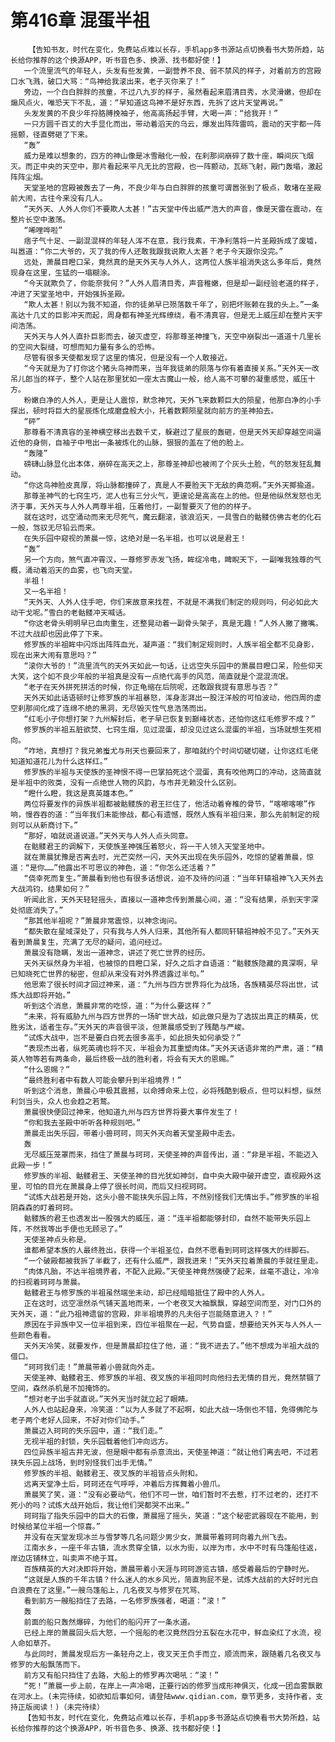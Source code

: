# 第416章 混蛋半祖
        【告知书友，时代在变化，免费站点难以长存，手机app多书源站点切换看书大势所趋，站长给你推荐的这个换源APP，听书音色多、换源、找书都好使！】
       一个流里流气的年轻人，头发有些发黄，一副营养不良、弱不禁风的样子，对着前方的宫殿口水飞溅，破口大骂：“鸟神给我滚出来，老子灭你来了！”
       旁边，一个白白胖胖的孩童，不过八九岁的样子，虽然看起来眉清目秀，水灵滑嫩，但却在煽风点火，唯恐天下不乱，道：“早知道这鸟神不是好东西，先拆了这片天堂再说。”
       头发发黄的不良少年捋胳膊挽袖子，他高高扬起手臂，大喝一声：“给我开！”
       一只方圆千百丈的大手显化而出，带动着滔天的乌云，爆发出阵阵雷鸣，震动的天宇都一阵摇颤，径直劈砸了下来。
       “轰”
       威力是难以想象的，四方的神山像是冰雪融化一般，在刹那间崩碎了数十座，瞬间灰飞烟灭。而正中央的天空中，那片看起来平凡无比的宫殿，也一阵颤动，瓦砾飞射，殿门轰塌，激起阵阵尘烟。
       天堂圣地的宫殿被轰去了一角，不良少年与白白胖胖的孩童可谓嚣张到了极点，敢堵在圣殿前大闹，古往今来没有几人。
       “天外天、人外人你们不要欺人太甚！”古天堂中传出威严浩大的声音，像是天雷在震动，在整片长空中激荡。
       “唏哩哗啦”
       痞子气十足、一副混混样的年轻人浑不在意，我行我素，干净利落将一片圣殿拆成了废墟，叫嚣道：“你二大爷的，灭了我的传人还敢我跟我说欺人太甚？老子今天跟你没完。”
       远处，萧晨目瞪口呆，竟然真的是天外天与人外人，这两位人族半祖消失这么多年后，竟然现身在这里，生猛的一塌糊涂。
       “今天就欺负了，你能奈我何？”人外人眉清目秀，声音稚嫩，但是却一副经验老道的样子，冲进了天堂圣地中，开始强拆圣殿。
       “欺人太甚！别以为我不知道，你的徒弟早已殒落数千年了，别把坏账赖在我的头上。”一条高达十几丈的巨影冲天而起，周身都有神圣光辉缭绕，看不清真容，但是无上威压却在整片天宇间浩荡。
       天外天与人外人直扑巨影而去，破灭虚空，将那尊圣神撞飞，天空中崩裂出一道道十几里长的空间大裂缝，可想而知力量有多么的恐怖。
       尽管有很多天使都发现了这里的情况，但是没有一个人敢接近。
       “今天就是为了打你这个猪头鸟神而来，当年我徒弟的陨落与你有着直接关系。”天外天一改吊儿郎当的样子，整个人站在那里犹如一座太古魔山一般，给人高不可攀的凝重感觉，威压十方。
       粉嫩白净的人外人，更是让人震惊，默念神咒，天外飞来数颗巨大的陨星，他那白净的小手探出，顿时将巨大的星辰炼化成磨盘般大小，托着数颗陨星就向前方的圣神拍去。
       “砰”
       那尊看不清真容的圣神横空移出去数千丈，躲避过了星辰的轰砸，但是天外天却穿越空间逼近他的身侧，自袖子中甩出一条被炼化的山脉，狠狠的盖在了他的脸上。
       “轰隆”
       磅礴山脉显化出本体，崩碎在高天之上，那尊圣神却也被闹了个灰头土脸，气的怒发狂乱舞动。
       “你这鸟神脸皮真厚，将山脉都撞碎了，真是人不要脸天下无敌的典范啊。”天外天揶揄道。
       那尊圣神气的七窍生巧，泥人也有三分火气，更遑论是高高在上的他。但是他纵然发怒也无济于事，天外天与人外人两尊半祖，压着他打，一副誓要灭了他的的样子。
       就在这时，远空涌动而来无尽死气，魔云翻滚，骇浪滔天，一具雪白的骷髅仿佛古老的化石一般，驾驭无尽铅云而来。
       在失乐园中窥视的萧晨一惊，这绝对是一名半祖，也可以说是君王！
       “轰”
       另一个方向，煞气直冲霄汉，一尊修罗赤发飞扬，眸绽冷电，睥睨天下，一副唯我独尊的气概，涌动着滔天的血雾，也飞向天堂。
       半祖！
       又一名半祖！
       “天外天、人外人住手吧，你们来故意来找茬，不就是不满我们制定的规则吗，何必如此大动干戈呢。”雪白的老骷髅冲天喊话。
       “你这老骨头明明早已血肉重生，还整晃动着一副骨头架子，真是无趣！”人外人撇了撇嘴。不过大战却也因此停了下来。
       修罗族的半祖眸中闪烁出阵阵血光，凝声道：“我们制定规则时，人族半祖全都不见身影，现在出来大闹有意思吗？”
       “滚你大爷的！”流里流气的天外天如此一句话，让远空失乐园中的萧晨目瞪口呆，险些仰天大笑，这个如不良少年般的半祖真是没有一点绝代高手的风范，简直就是个混混流氓。
       “老子在天外拼死拼活的时候，你正龟缩在后院呢，还敢跟我提有意思与否？”
       天外天如此话语顿时让修罗族的半祖暴怒，浑身澎湃出一股汪洋般的可怕波动，他四周的虚空刹那间化成了连绵不绝的黑洞，无尽毁灭性气息浩荡而出。
       “红毛小子你想打架？九州解封后，老子早已恢复到巅峰状态，还怕你这红毛修罗不成？”
       修罗族的半祖五脏欲焚、七窍生烟，见过混蛋，却没见过这么混蛋的半祖，当场就想生死相向。
       “咋地，真想打？我兄弟蚩尤与刑天也要回来了，那咱就约个时间切磋切磋，让你这红毛佬知道知道花儿为什么这样红。”
       修罗族的半祖与天使族的圣神恨不得一巴掌拍死这个混蛋，真有咬他两口的冲动，这简直就是半祖中的败类，没有一点绝世人物的风韵，与市井无赖没什么区别。
       “瞪什么瞪，我这是真英雄本色。”
       两位将要发作的异族半祖都被骷髅族的君王拦住了，他活动着脊椎的骨节，“喀嚓喀嚓”作响，慢吞吞的道：“当年我们未能惨战，都心有遗憾，既然人族有半祖归来，那么先前制定的规则可以从新商讨下。”
       “那好，咱就说道说道。”天外天与人外人点头同意。
       在骷髅君王的调解下，天使族圣神强压着怒火，将一干人领入天堂圣地中。
       就在萧晨犹豫是否离去时，光芒突然一闪，天外天出现在失乐园外，吃惊的望着萧晨，惊道：“是你……”他露出不可思议的神色，道：“你怎么还活着？”
       “侥幸死而复生。”萧晨看到他也有很多话想说，迫不及待的问道：“当年轩辕祖神飞入天外去大战鸿钧，结果如何？”
       听闻此言，天外天轻轻摇头，直接以一道神念传到萧晨心间，道：“没有结果，杀到天宇深处彻底消失了。”
       “那其他半祖呢？”萧晨非常震惊，以神念询问。
       “都失散在星域深处了，只有我与人外人归来，其他所有人都同轩辕祖神般不见了。”天外天看到萧晨复生，充满了无尽的疑问，追问经过。
       萧晨没有隐瞒，发出一道神念，讲述了死亡世界的经历。
       天外天纵然身为半祖，也被惊的目瞪口呆，好久之后才自语道：“骷髅族隐藏的真深啊，早已知晓死亡世界的秘密，但却从来没有对外界透露过半句。”
       他思索了很长时间才回过神来，道：“九州与四方世界将化为战场，各族精英尽将出世，试炼大战即将开始。”
       听到这个消息，萧晨非常的吃惊，道：“为什么要这样？”
       “未来，将有威胁九州与四方世界的一场旷世大战，如此做只是为了选拔出真正的精英，优胜劣汰，适者生存。”天外天的声音很平淡，但萧晨感受到了残酷与严峻。
       “试炼大战中，岂不是要白白死去很多高手，如此损失如何承受？”
       “表现杰出者，纵死英魂也将不灭，半祖会为其重塑肉体。”天外天话语非常的严肃，道：“精英人物等若有两条命，最后终极一战的胜利者，将会有天大的恩赐。”
       “什么恩赐？”
       “最终胜利者中有数人可能会攀升到半祖境界！”
       听到这个消息，萧晨心中极其震撼，以命搏命来上位，必将残酷到极点，但可以料想，纵然利剑当头，众人也会趋之若鹜。
       萧晨很快便回过神来，他知道九州与四方世界将要大事件发生了！
       “你和我去圣殿中听听各种规则吧。”
       萧晨走出失乐园，带着小兽珂珂，同天外天向着天堂圣殿中走去。
       轰
       无尽威压笼罩而来，挡住了萧晨与珂珂，天使圣神的声音传出，道：“非是半祖，不能迈入此殿一步！”
       修罗族的半祖、骷髅君王、天使圣神的目光犹如神剑，自中央大殿中破开虚空，直视殿外这里，可怕的目光在萧晨身上停了很长时间，而后又扫视珂珂。
       “试炼大战若是开始，这头小兽不能挟失乐园上阵，不然别怪我们无情出手。”修罗族的半祖阴森森的盯着珂珂。
       骷髅族的君王也透发出一股强大的威压，道：“连半祖都能够封印，自然不能带失乐园上阵，不然我等出手便也无顾忌了。”
       天使圣神点头称是。
       谁都希望本族的人最终胜出，获得一个半祖圣位，自然不愿看到珂珂这样强大的绊脚石。
       “一个破殿都被我拆了半截了，还有什么威严，跟我进来！”天外天拉着萧晨的手就往里走。
       “肉体凡胎，不达半祖境界者，不配入此殿。”天使圣神竟然强硬了起来，丝毫不退让，冷冷的扫视着珂珂与萧晨。
       骷髅君王与修罗族的半祖虽然端坐未动，却已经暗暗抵住了殿中的人外人。
       正在这时，远空凛然杀气铺天盖地而来，一个老夜叉大袖飘飘，穿越空间而至，对门口外的天外天，道：“此乃祖神遗留的宫殿，非半祖境界的凡夫俗子岂能随意进入？！”
       原因在于异族中又一位半祖到来，四位半祖聚在一起，气势自盛，想要给天外天与人外人一些颜色看看。
       天外天冷笑，就要发作，但是萧晨却拉住了他，道：“我不进去了。”他不想成为半祖大战的借口。
       “珂珂我们走！”萧晨带着小兽就向外走。
       天使圣神、骷髅君王、修罗族的半祖、夜叉族的半祖同时向他扫去无情的目光，竟然禁锢了空间，森然杀机是不加掩饰的。
       “想对老子出手就直说。”天外天当时就立起了眼睛。
       人外人也站起身来，冷笑道：“以为人多就了不起啊，如此大战一场倒也不错，免得佛陀与老子两个老好人回来，不好对你们动手。”
       萧晨迈入珂珂的失乐园中，道：“我们走。”
       无视半祖的封锁，失乐园载着他们冲向远方。
       四位异族半祖古井无波，但是眼中都有杀意流出，天使圣神道：“就让他们离去吧，不过若挟失乐园上战场，到时别怪我们出手无情。”
       修罗族的半祖、骷髅君王、夜叉族的半祖皆点头附和。
       远离天堂净土后，珂珂还在气呼呼，冲着后方挥舞着小兽爪。
       萧晨笑了笑，道：“没有必要动气，他们不可一世，咱们暂时不去惹，打不过老的，还打不死小的吗？试炼大战开始后，我让他们哭都哭不出来。”
       珂珂指了指失乐园中的巨大的石像，萧晨摇了摇头，笑道：“这个秘密武器现在不能用，到时候给某位半祖一个惊喜。”
       并没有在天堂发现冰兰与雪梦等几名问题少男少女，萧晨带着珂珂向着九州飞去。
       江南水乡，一座千年古镇，流水贯穿全镇，以水为街，以岸为市，水中不时有乌篷船往返，岸边店铺林立，叫卖声不绝于耳。
       百族精英的大对决即将开始，萧晨带着小天涯与珂珂游览古镇，感受着最后的宁静时光。
       “这就是人族的千年古镇？什么迷人的水乡风光，简直狗屁不是，试炼大战前的大好时光白白浪费在了这里。”一艘乌篷船上，几名夜叉与修罗在咒骂、
       看到前方一艘船挡住了去路，一名修罗族强者，喝道：“滚！”
       轰
       前面的船只轰然爆碎，为他们的船闪开了一条水道。
       已经上岸的萧晨回头后大怒，一个摇船的老汉竟然四分五裂在水花中，鲜血染红了水流，视人命如草芥。
       与此同时，萧晨发现后方一条轻舟之上，夜叉天王负手而立，顺流而来，跟随着几名夜叉与修罗的大船飘荡而下。
       前方又有船只挡住了去路，大船上的修罗再次喝吼：“滚！”
       “死！”萧晨一步上前，在岸上一声冷喝，正要行凶的修罗当成形神俱灭，化成一团血雾飘散在河水上。(未完待续，如欲知后事如何，请登陆www.qidian.com，章节更多，支持作者，支持正版阅读！)（未完待续）
       【告知书友，时代在变化，免费站点难以长存，手机app多书源站点切换看书大势所趋，站长给你推荐的这个换源APP，听书音色多、换源、找书都好使！】